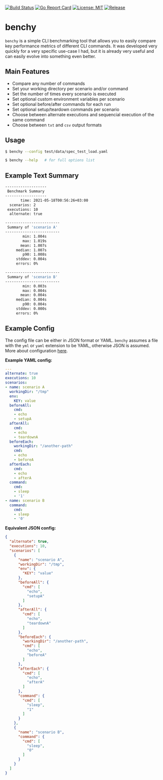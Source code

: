 [![Build Status](https://travis-ci.com/sha1n/benchy.svg?branch=master)](https://travis-ci.com/sha1n/benchy)
[![Go Report Card](https://goreportcard.com/badge/github.com/sha1n/benchy)](https://goreportcard.com/report/github.com/sha1n/benchy)
[![License: MIT](https://img.shields.io/badge/License-MIT-yellow.svg)](https://opensource.org/licenses/MIT)
[![Release](https://img.shields.io/github/release/sha1n/benchy.svg?style=flat-square)](https://github.com/sha1n/benchy/releases)

# benchy
`benchy` is a simple CLI benchmarking tool that allows you to easily compare key performance metrics of different CLI commands. It was developed very quickly for a very specific use-case I had, but it is already very useful and can easily evolve into something even better.

## Main Features
- Compare any number of commands
- Set your working directory per scenario and/or command
- Set the number of times every scenario is executed
- Set optional custom environment variables per scenario
- Set optional before/after commands for each run
- Set optional setup/teardown commands per scenario
- Choose between alternate executions and sequencial execution of the same command
- Choose between `txt` and `csv` output formats

## Usage
```bash
$ benchy --config test/data/spec_test_load.yaml

$ benchy --help   # for full options list
```

## Example Text Summary 
```bash
-------------------
 Benchmark Summary
-------------------
       time: 2021-05-18T00:56:26+03:00
  scenarios: 2
 executions: 10
  alternate: true

-------------------------
 Summary of 'scenario A'
-------------------------
        min: 1.004s
        max: 1.019s
       mean: 1.007s
     median: 1.007s
        p90: 1.008s
     stddev: 0.004s
     errors: 0%

-------------------------
 Summary of 'scenario B'
-------------------------
        min: 0.003s
        max: 0.004s
       mean: 0.004s
     median: 0.004s
        p90: 0.004s
     stddev: 0.000s
     errors: 0%
```

## Example Config
The config file can be either in JSON format or YAML. `benchy` assumes a file with the `yml` or `yaml` extension to be YAML, otherwise JSON is assumed. More about configuration [here](docs/configuration.md).

**Example YAML config:**
```yaml
---
alternate: true
executions: 10
scenarios:
- name: scenario A
  workingDir: "/tmp"
  env:
    KEY: value
  beforeAll:
    cmd:
    - echo
    - setupA
  afterAll:
    cmd:
    - echo
    - teardownA
  beforeEach:
    workingDir: "/another-path"
    cmd:
    - echo
    - beforeA
  afterEach:
    cmd:
    - echo
    - afterA
  command:
    cmd:
    - sleep
    - '1'
- name: scenario B
  command:
    cmd:
    - sleep
    - '0'
```

**Equivalent JSON config:**
```json
{
  "alternate": true,
  "executions": 10,
  "scenarios": [
    {
      "name": "scenario A",
      "workingDir": "/tmp",
      "env": {
        "KEY": "value"
      },
      "beforeAll": {
        "cmd": [
          "echo",
          "setupA"
        ]
      },
      "afterAll": {
        "cmd": [
          "echo",
          "teardownA"
        ]
      },
      "beforeEach": {
        "workingDir": "/another-path",
        "cmd": [
          "echo",
          "beforeA"
        ]
      },
      "afterEach": {
        "cmd": [
          "echo",
          "afterA"
        ]
      },
      "command": {
        "cmd": [
          "sleep",
          "1"
        ]
      }
    },
    {
      "name": "scenario B",
      "command": {
        "cmd": [
          "sleep",
          "0"
        ]
      }
    }
  ]
}
```
